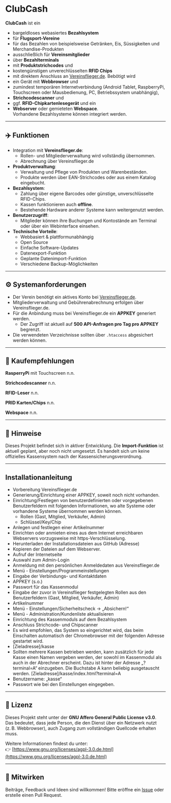 # ClubCash

**ClubCash** ist ein 
- bargeldloses webasiertes **Bezahlsystem**
- für **Flugsport-Vereine**
- für das Bezahlen von beispielsweise Getränken, Eis, Süssigkeiten und Merchandise-Produkten
- ausschließlich für **Vereinsmitglieder**
- über **Bezahlterminals**
- mit **Produktstrichcodes** und
- kostengünstigen unverechlüsselten **RFID Chips**
- mit direktem Anschluss an [Vereinsflieger.de](https://www.vereinsflieger.de).
Bebötigt wird
- ein Gerät mit **Webbrowser** und
- zumindest temporären Internetverbindung (Android Tablet,  RaspberryPi, Touchscreen oder Mausbedienung, PC, Betriebssystem unabhängig),
- **Strichcodescanner** und
- ggf. **RFID-Chipkartenlesegerät** und ein
- **Webserver** oder gemieteten **Webspace**.  
Vorhandene Bezahlsysteme können integriert werden.

---

## ✈️ Funktionen

- Integration mit **Vereinsflieger.de**:
  - Rollen- und Mitgliederverwaltung wird vollständig übernommen.
  - Abrechnung über Vereinsflieger.de
- **Produktverwaltung**:
  - Verwaltung und Pflege von Produkten und Warenbeständen.
  - Produkte werden über EAN-Strichcodes oder aus einem Katalog eingebucht.
- **Bezahlsystem**:
  - Zahlung über eigene Barcodes oder günstige, unverschlüsselte RFID-Chips.
  - Kassen funktionieren auch **offline**.
  - Bestehende Hardware anderer Systeme kann weitergenutzt werden.
- **Benutzerzugriff**:
  - Mitglieder können ihre Buchungen und Kontostände am Terminal oder über ein Webinterface einsehen.
- **Technische Vorteile**:
  - Webbasiert & plattformunabhängig
  - Open Source
  - Einfache Software-Updates
  - Datenexport-Funktion
  - Geplante Datenimport-Funktion
  - Verschiedene Backup-Möglichkeiten

---

## ⚙️ Systemanforderungen

- Der Verein benötigt ein aktives Konto bei [Vereinsflieger.de](https://www.vereinsflieger.de).
- Mitgliederverwaltung und Gebührenabrechnung erfolgen über Vereinsflieger.de.
- Für die Anbindung muss bei Vereinsflieger.de ein **APPKEY** generiert werden.
  - Der Zugriff ist aktuell auf **500 API-Anfragen pro Tag pro APPKEY** begrenzt.
- Die verwendeten Verzeichnisse sollten über `.htaccess` abgesichert werden können.

---

## 🛒 Kaufempfehlungen

**RasperryPi**
mit Touchscreen
n.n.

**Strichcodescanner**
n.n.

**RFID-Leser**
n.n.

**PRID Karten/Chips**
n.n.

**Webspace**
n.n.

---

## 📝 Hinweise

Dieses Projekt befindet sich in aktiver Entwicklung. Die **Import-Funktion** ist aktuell geplant, aber noch nicht umgesetzt.
Es handelt sich um keine offizielles Kassensystem nach der Kassensicherungsverordnung.

---

## Installationanleitung

-	Vorbereitung Vereinsflieger.de
 - Generierung/Einrichtung einer APPKEY, soweit noch nicht vorhanden.
  - Einrichtung/Festlegen von benutzerdefinierten oder vorgegebenen Benutzerfeldern mit folgenden Informationen, wo alte Systeme oder vorhandene Systeme übernommen werden können.
    - Rollen (Gast, Mitglied, Verkäufer, Admin)
    - Schlüssel/Key/Chip
  - Anlegen und festlegen einer Artikelnummer  
-	Einrichten oder anmieten eines aus dem Internet erreichbaren Webservers vorzugsweise mit https-Verschlüsselung. 
-	Herunterladen der Installationsdateien aus GitHub (Adresse) 
-	Kopieren der Dateien auf dem Webserver.
-	Aufruf der Internetseite
-	Auswahl zum Admin-Login
-	Anmeldung mit den persönlichen Anmeldedaten aus Vereinsflieger.de
-	Menü - Einstellungen/Programmeinstellungen
-	Eingabe der Verbindungs- und Kontaktdaten
  - APPKEY (s.o.)
  - Passwort für das Kassenmodul
  - Eingabe der zuvor in Vereinsflieger festgelegten Rollen aus den Benutzerfeldern (Gast, Mitglied, Verkäufer, Admin)
  - Artikelnummer
-	Menü - Einstellungen/Sicherheitscheck -> „Absichern!“
-	Menü - Administration/Kundenliste aktualisieren
-	Einrichtung des Kassenmoduls auf dem Bezahlsystem
  - Anschluss Strichcode- und Chipscanner
  - Es wird empfohlen, das System so eingerichtet wird, das beim Einschalten automatisch der Chromebrowser mit der folgenden Adresse gestartet wird.
  - [Zieladresse]/kasse
  - Sollten mehrere Kassen betrieben werden, kann zusätzlich für jede Kasse einen Namen vergeben werden, der sowohl im Kassenmodul als auch in der Abrechner erscheint. Dazu ist hinter der Adresse „?terminal=A“ einzugeben. Die Buchstabe A kann beliebig ausgetauscht werden. 
[Zieladresse]/kasse/index.html?terminal=A
  - Benutzername: „kasse“
  - Passwort wie bei den Einstellungen eingegeben.

---

## 📄 Lizenz

Dieses Projekt steht unter der **GNU Affero General Public License v3.0**.  
Das bedeutet, dass jede Person, die den Dienst über ein Netzwerk nutzt (z. B. Webbrowser), auch Zugang zum vollständigen Quellcode erhalten muss.

Weitere Informationen findest du unter:  
👉 [https://www.gnu.org/licenses/agpl-3.0.de.html](https://www.gnu.org/licenses/agpl-3.0.de.html)

---

## 🤝 Mitwirken

Beiträge, Feedback und Ideen sind willkommen! Bitte eröffne ein [Issue](https://github.com/MaScho75/clubcash/issues) oder erstelle einen Pull Request.

